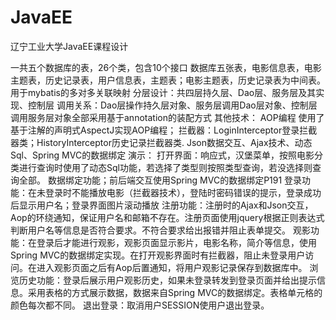 # JavaEE
辽宁工业大学JavaEE课程设计

一共五个数据库的表，26个类，包含10个接口
数据库五张表，电影信息表，电影主题表，历史记录表，用户信息表，主题表；电影主题表，历史记录表为中间表。用于mybatis的多对多关联映射
分层设计：共四层持久层、Dao层、服务层及其实现、控制层
调用关系：Dao层操作持久层对象、服务层调用Dao层对象、控制层调用服务层对象全部采用基于annotation的装配方式
其他技术：
AOP编程 使用了基于注解的声明式AspectJ实现AOP编程；
拦截器：LoginInterceptor登录拦截器类；HistoryInterceptor历史记录拦截器类.
Json数据交互、Ajax技术、动态Sql、Spring MVC的数据绑定
演示：
打开界面：响应式，汉堡菜单，按照电影分类进行查询时使用了动态Sql功能，若选择了类型则按照类型查询，若没选择则查询全部。
数据绑定功能；前后端交互使用Spring MVC的数据绑定P191
登录功能：在未登录时不能播放电影（拦截器技术），登陆时密码错误的提示，登录成功后显示用户名；登录界面图片滚动播放
注册功能：注册时的Ajax和Json交互，Aop的环绕通知，保证用户名和邮箱不存在。注册页面使用jquery根据正则表达式判断用户名等信息是否符合要求。不符合要求给出报错并阻止表单提交。
观影功能：在登录后才能进行观影，观影页面显示影片，电影名称，简介等信息，使用Spring MVC的数据绑定实现。在打开观影界面时有拦截器，阻止未登录用户访问。在进入观影页面之后有Aop后置通知，将用户观影记录保存到数据库中。
浏览历史功能：登录后展示用户观影历史，如果未登录转发到登录页面并给出提示信息。采用表格的方式展示数据，数据来自Spring MVC的数据绑定。表格单元格的颜色每次都不同。
退出登录：取消用户SESSION使用户退出登录。
